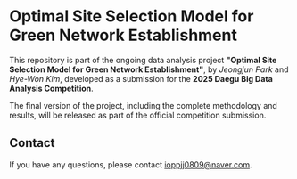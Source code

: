 # Optimal Site Selection Model for Green Network Establishment
This repository is part of the ongoing data analysis project **"Optimal Site Selection Model for Green Network Establishment"**, by *Jeongjun Park* and *Hye-Won Kim*, developed as a submission for the **2025 Daegu Big Data Analysis Competition**.

The final version of the project, including the complete methodology and results, will be released as part of the official competition submission.

## Contact
If you have any questions, please contact [ioppjj0809@naver.com](mailto:ioppjj0809@naver.com).
